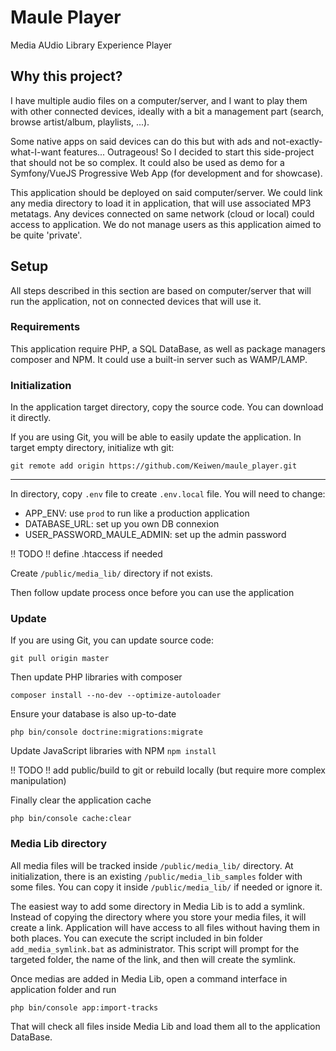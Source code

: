 # Maule Player
Media AUdio Library Experience Player

## Why this project?
I have multiple audio files on a computer/server,
and I want to play them with other connected devices,
ideally with a bit a management part
(search, browse artist/album, playlists, ...).

Some native apps on said devices can do this
but with ads and not-exactly-what-I-want features...
Outrageous! So I decided to start this side-project
that should not be so complex.
It could also be used as demo for a
Symfony/VueJS Progressive Web App
(for development and for showcase).

This application should be deployed on said
computer/server.
We could link any media directory to load it in
application, that will use associated MP3 metatags.
Any devices connected on same network (cloud or local)
could access to application.
We do not manage users as this application
aimed to be quite 'private'.

## Setup
All steps described in this section
are based on computer/server
that will run the application,
not on connected devices that will use it.

### Requirements
This application require PHP, a SQL DataBase,
as well as package managers composer and NPM.
It could use a built-in server such as WAMP/LAMP.

### Initialization
In the application target directory,
copy the source code. You can download it directly.

If you are using Git, you will be able
to easily update the application.
In target empty directory, initialize wth git:

``git remote add origin
https://github.com/Keiwen/maule_player.git``

---
In directory, copy ``.env`` file
to create ``.env.local`` file.
You will need to change:
- APP_ENV: use ``prod`` to run like a production application
- DATABASE_URL: set up you own DB connexion
- USER_PASSWORD_MAULE_ADMIN: set up the admin password

!! TODO !! define .htaccess if needed

Create ``/public/media_lib/`` directory if not exists.

Then follow update process once before
you can use the application

### Update
If you are using Git, you can update source code:

``git pull origin master``

Then update PHP libraries with composer

``composer install --no-dev --optimize-autoloader``

Ensure your database is also up-to-date

``php bin/console doctrine:migrations:migrate``

Update JavaScript libraries with NPM
``npm install``

!! TODO !! add public/build to git or rebuild
locally (but require more complex manipulation)

Finally clear the application cache

``php bin/console cache:clear``

### Media Lib directory
All media files will be tracked inside
``/public/media_lib/`` directory.
At initialization, there is an existing
``/public/media_lib_samples`` folder with some files.
You can copy it inside ``/public/media_lib/``
if needed or ignore it.

The easiest way to add some directory in Media Lib
is to add a symlink.
Instead of copying the directory where you
store your media files, it will create a link.
Application will have access to all files
without having them in both places.
You can execute the script included in bin folder
``add_media_symlink.bat`` as administrator.
This script will prompt for the targeted folder,
the name of the link, and then will create the symlink.

Once medias are added in Media Lib,
open a command interface in application folder
and run

``php bin/console app:import-tracks``

That will check all files inside Media Lib and
load them all to the application DataBase.

